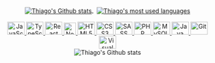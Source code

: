 <div align="center">
    <a href="https://github.com/ThiagoFukuyama">
        <img align="center" src="https://github-readme-stats.vercel.app/api?username=ThiagoFukuyama&hide=issues&count_private=true&show_icons=true&theme=apprentice" alt="Thiago's Github stats" />
    </a> &nbsp;
    <a href="https://github.com/ThiagoFukuyama">
        <img align="center" src="https://github-readme-stats.vercel.app/api/top-langs/?username=ThiagoFukuyama&layout=compact&theme=apprentice" alt="Thiago's most used languages" />
    </a>
</div>

<div style="display: inline-block" align="center"><br>
    <a href="https://developer.mozilla.org/pt-BR/docs/Web/JavaScript">
        <img alt="JavaScript" title="JavaScript" width="40" height="30" src="https://user-images.githubusercontent.com/99801948/236026481-b1bc4575-e02f-48d0-b24a-dbc5ad7c1b1c.svg" />
    </a>
    <a href="https://www.typescriptlang.org/pt/">
        <img alt="TypeScript" title="TypeScript" width="40" height="30" src="https://github.com/ThiagoFukuyama/ThiagoFukuyama/assets/99801948/575eabe1-b368-4ac2-b066-61d3c88dd9fe" />
    </a>
    <a href="https://react.dev/">
        <img alt="React" title="React" width="40" height="30" src="https://user-images.githubusercontent.com/99801948/236026472-76324bbd-9699-441a-9435-c0752c1201c8.svg" />
    </a>    
    <a href="https://nodejs.org/en/">
        <img alt="NodeJS" title="NodeJS" width="28" height="28" src="https://github.com/ThiagoFukuyama/ThiagoFukuyama/assets/99801948/51627201-089b-48da-b284-893bd93eaa08" />     
    </a>    
    <a href="https://developer.mozilla.org/pt-BR/docs/Web/HTML">
        <img alt="HTML5" title="HTML5" width="40" height="30" src="https://user-images.githubusercontent.com/99801948/236026485-32b6281c-c18c-4225-b534-c1fbcb6b471a.svg" />
    </a>    
    <a href="https://developer.mozilla.org/pt-BR/docs/Web/CSS">
        <img alt="CSS3" title="CSS3" width="40" height="30" src="https://user-images.githubusercontent.com/99801948/236026482-d93e1c61-68da-4ed6-b5fe-3e083679a3d9.svg" />
    </a>    
    <a href="https://sass-lang.com/">
        <img alt="SASS" title="SASS" width="40" height="30" src="https://user-images.githubusercontent.com/99801948/236026475-62939e97-2363-4431-9752-dd4c06f1561a.svg" />
    </a>    
    <a href="https://www.php.net/">
        <img alt="PHP" title="PHP" width="40" height="30" src="https://user-images.githubusercontent.com/99801948/236026467-676693fb-40ae-4ab1-b661-c6e6badc55b6.svg" />
    </a>    
    <a href="https://www.mysql.com/">
        <img alt="MySQL" title="MySQL" width="40" height="30" src="https://user-images.githubusercontent.com/99801948/236030808-3f074ea1-5275-4171-b144-daa6bbcc7a08.svg" />
    </a>    
    <a href="https://www.java.com/pt-BR/">
        <img alt="Java" title="Java" width="40" height="30" src="https://user-images.githubusercontent.com/99801948/236026492-559a5243-077d-4a0a-a77e-6cacbdfb9533.svg" />
    </a>   
    <a href="https://git-scm.com/">
        <img alt="Git" title="Git" width="40" height="30" src="https://user-images.githubusercontent.com/99801948/236026488-3171c8c7-710a-4c34-860c-d2424e596a64.svg" />
    </a>    
    <a href="https://code.visualstudio.com/">
        <img alt="Visual Studio Code" title="Visual Studio Code" width="40" height="30" src="https://user-images.githubusercontent.com/99801948/236026487-9982c239-8af7-46b9-8b7b-d4aa647acad3.svg" />
    </a>
</div><br>

<div align="center">
    <img align="center" src="https://github.com/user-attachments/assets/d7133eac-283f-4e54-91be-c49b114ad91b" alt="Thiago's Github stats" />
</div>
